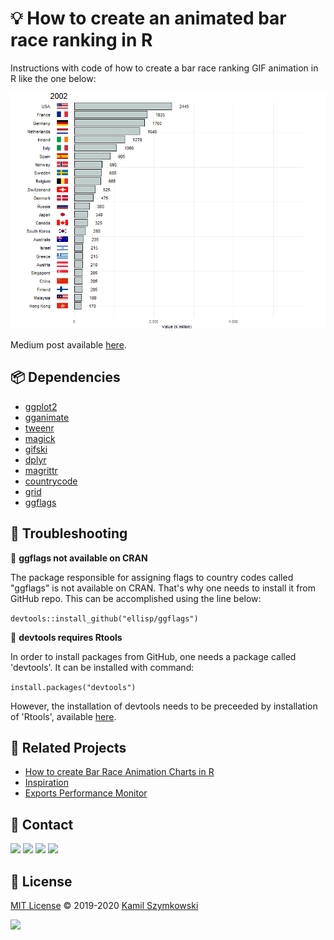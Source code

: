 
# 💡 How to create an animated bar race ranking in R
Instructions with code of how to create a bar race ranking GIF animation in R like the one below:

![animated-bar-chart](https://github.com/SzymkowskiDev/animated-bar-race-ranking/blob/master/output.gif?raw=true)

Medium post available [here](https://medium.com/data-detective/animated-bar-race-ranking-in-r-e63440f149da).

## 📦 Dependencies
- [ggplot2](https://cran.r-project.org/web/packages/ggplot2/index.html)
- [gganimate](https://cran.r-project.org/web/packages/gganimate/index.html)
- [tweenr](https://cran.r-project.org/web/packages/tweenr/index.html)
- [magick](https://cran.r-project.org/web/packages/magick/index.html)
- [gifski](https://cran.r-project.org/web/packages/gifski/index.html)
- [dplyr](https://cran.r-project.org/web/packages/dplyr/index.html)
- [magrittr](https://cran.r-project.org/web/packages/magrittr/index.html)
- [countrycode](https://cran.r-project.org/web/packages/countrycode/index.html)
- [grid](https://cran.r-project.org/web/packages/grid/index.html)
- [ggflags](https://github.com/ellisp/ggflags)

## 🧰 Troubleshooting
🚩 **ggflags not available on CRAN**

The package responsible for assigning flags to country codes called "ggflags" is not available on CRAN. That's why one needs to install it from GitHub repo. This can be accomplished using the line below:

``` devtools::install_github("ellisp/ggflags") ```

🚩 **devtools requires Rtools**

In order to install packages from GitHub, one needs a package called 'devtools'. It can be installed with command:

``` install.packages("devtools") ```

However, the installation of devtools needs to be preceeded by installation of 'Rtools', available [here](https://cran.r-project.org/bin/windows/Rtools/).

## 🔗 Related Projects
* [How to create Bar Race Animation Charts in R](https://www.r-bloggers.com/2020/01/how-to-create-bar-race-animation-charts-in-r/)
* [Inspiration](https://www.youtube.com/watch?v=5FI8c6znXDY&ab_channel=DataBAE)
* [Exports Performance Monitor](https://github.com/DataScienceScotland/sg-exports-performance-monitor)

## 📧 Contact
[![](https://img.shields.io/twitter/url?label=/SzymkowskiDev&style=social&url=https%3A%2F%2Ftwitter.com%2FSzymkowskiDev)](https://twitter.com/SzymkowskiDev) [![](https://img.shields.io/twitter/url?label=/kamil-szymkowski/&logo=linkedin&logoColor=%230077B5&style=social&url=https%3A%2F%2Fwww.linkedin.com%2Fin%2Fkamil-szymkowski%2F)](https://www.linkedin.com/in/kamil-szymkowski/) [![](https://img.shields.io/twitter/url?label=@szymkowskidev&logo=medium&logoColor=%23292929&style=social&url=https%3A%2F%2Fmedium.com%2F%40szymkowskidev)](https://medium.com/@szymkowskidev) [![](https://img.shields.io/twitter/url?label=/SzymkowskiDev&logo=github&logoColor=%23292929&style=social&url=https%3A%2F%2Fgithub.com%2FSzymkowskiDev)](https://github.com/SzymkowskiDev)

## 📄 License
[MIT License](https://choosealicense.com/licenses/mit/) ©️ 2019-2020 [Kamil Szymkowski](https://github.com/SzymkowskiDev "Get in touch!")

[![](https://img.shields.io/badge/license-MIT-green?style=plastic)](https://choosealicense.com/licenses/mit/)





